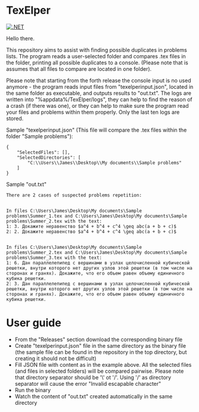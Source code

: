 # TexElper

[![.NET](https://github.com/Kremator1007/TexElper/actions/workflows/dotnet.yml/badge.svg)](https://github.com/Kremator1007/TexElper/actions/workflows/dotnet.yml)

Hello there.

This repository aims to assist with finding possible duplicates in problems lists. The program reads a user-selected folder and compares .tex files in the folder, printing all possible duplicates to a console. (Please note that is assumes that all files to compare are located in one folder).

Please note that starting from the forth release the console input is no used anymore - the program reads input files from "texelperinput.json", located in the same folder as executable, and outputs results to "out.txt". 
The logs are written into "%appdata%/TexElper/logs", they can help to find the reason of a crash (if there was one), or they can help to make sure the program read your files and problems within them properly. Only the last ten logs are stored.

Sample "texelperinput.json" (This file will compare the .tex files within the folder "Sample problems"):
```
{
	"SelectedFiles": [],
	"SelectedDirectories": [
		"C:\\Users\\James\\Desktop\\My documents\\Sample problems"
	]
}
```

Sample "out.txt"
```
There are 2 cases of suspected problems repetition:


In files C:\Users\James\Desktop\My documents\Sample problems\Summer_1.tex and C:\Users\James\Desktop\My documents\Sample problems\Summer_2.tex with the text:
1: 3. Докажите неравенство $a^4 + b^4 + c^4 \geq abc(a + b + c)$
2: 2. Докажите неравенство $a^4 + b^4 + c^4 \geq abc(a + b + c)$


In files C:\Users\James\Desktop\My documents\Sample problems\Summer_2.tex and C:\Users\James\Desktop\My documents\Sample problems\Summer_3.tex with the text:
1: 6. Дан параллелепипед с вершинами в узлах целочисленной кубической решетки, внутри которого нет других узлов этой решетки (в том числе на сторонах и гранях). Докажите, что его объем равен объему единичного кубика решетки.
2: 3. Дан параллелепипед с вершинами в узлах целочисленной кубической решетки, внутри которого нет других узлов этой решетки (в том числе на сторонах и гранях). Докажите, что его объем равен объему единичного кубика решетки.

```


# User guide

- From the "Releases" section download the corresponding binary file
- Create "texelperinput.json" file in the same directory as the binary file (the sample file can be found in the repository in the top directory, but creating it should not be difficult)
- Fill JSON file with content as in the example above. All the selected files (and files in selected folders) will be compared pairwise. Please note that directory separator should be '\\' ot '/'. Using '/' as directory separator will cause the error "Invalid escapable character"
- Run the binary
- Watch the content of "out.txt" created automatically in the same directory
